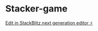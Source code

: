# Stacker-game

[Edit in StackBlitz next generation editor ⚡️](https://stackblitz.com/~/github.com/costagoncalo/Stacker-game)